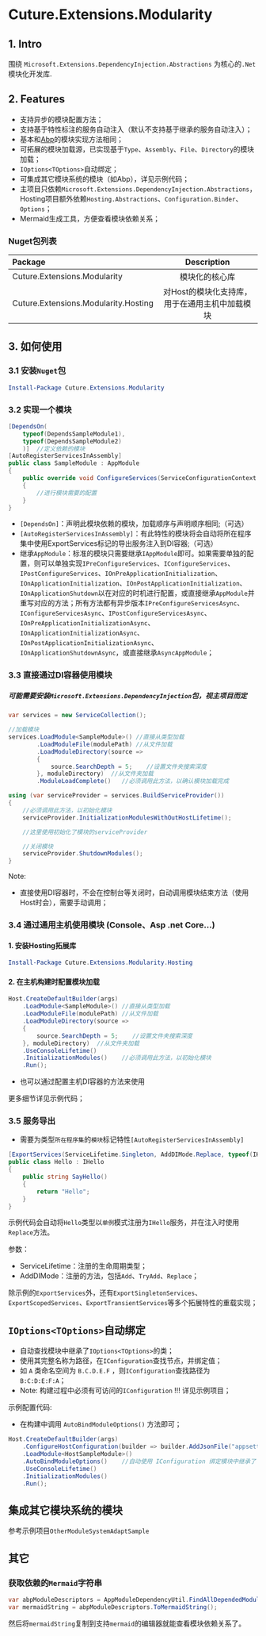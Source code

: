 # Cuture.Extensions.Modularity
## 1. Intro
围绕 `Microsoft.Extensions.DependencyInjection.Abstractions` 为核心的`.Net`模块化开发库.

## 2. Features
- 支持异步的模块配置方法；
- 支持基于特性标注的服务自动注入（默认不支持基于继承的服务自动注入）；
- 基本和[Abp](https://github.com/abpframework/abp)的模块实现方法相同；
- 可拓展的模块加载源，已实现基于`Type`、`Assembly`、`File`、`Directory`的模块加载；
- `IOptions<TOptions>`自动绑定；
- 可集成其它模块系统的模块（如Abp），详见示例代码；
- 主项目只依赖`Microsoft.Extensions.DependencyInjection.Abstractions`，Hosting项目额外依赖`Hosting.Abstractions`、`Configuration.Binder`、`Options`；
- Mermaid生成工具，方便查看模块依赖关系；

### Nuget包列表
|Package|Description|
|:------|:-----:|
|Cuture.Extensions.Modularity|模块化的核心库|
|Cuture.Extensions.Modularity.Hosting|对Host的模块化支持库，用于在通用主机中加载模块|

## 3. 如何使用

### 3.1 安装`Nuget`包

```PowerShell
Install-Package Cuture.Extensions.Modularity
```

### 3.2 实现一个模块

```C#
[DependsOn(
    typeof(DependsSampleModule1),
    typeof(DependsSampleModule2)
    )]  //定义依赖的模块
[AutoRegisterServicesInAssembly]
public class SampleModule : AppModule
{
    public override void ConfigureServices(ServiceConfigurationContext context)
    {
        //进行模块需要的配置
    }
}
```
- `[DependsOn]`：声明此模块依赖的模块，加载顺序与声明顺序相同;（可选）
- `[AutoRegisterServicesInAssembly]`：有此特性的模块将会自动将所在程序集中使用ExportServices标记的导出服务注入到DI容器;（可选）
- 继承`AppModule`：标准的模块只需要继承`IAppModule`即可。如果需要单独的配置，则可以单独实现`IPreConfigureServices`、`IConfigureServices`、`IPostConfigureServices`、`IOnPreApplicationInitialization`、`IOnApplicationInitialization`、`IOnPostApplicationInitialization`、`IOnApplicationShutdown`以在对应的时机进行配置，或直接继承`AppModule`并重写对应的方法；所有方法都有异步版本`IPreConfigureServicesAsync`、`IConfigureServicesAsync`、`IPostConfigureServicesAsync`、`IOnPreApplicationInitializationAsync`、`IOnApplicationInitializationAsync`、`IOnPostApplicationInitializationAsync`、`IOnApplicationShutdownAsync`，或直接继承`AsyncAppModule`；

### 3.3 直接通过DI容器使用模块

##### 可能需要安装`Microsoft.Extensions.DependencyInjection`包，视主项目而定

```C#
var services = new ServiceCollection();

//加载模块
services.LoadModule<SampleModule>() //直接从类型加载
        .LoadModuleFile(modulePath) //从文件加载
        .LoadModuleDirectory(source =>
        {
            source.SearchDepth = 5;    //设置文件夹搜索深度
        }, moduleDirectory)  //从文件夹加载
        .ModuleLoadComplete()   //必须调用此方法，以确认模块加载完成

using (var serviceProvider = services.BuildServiceProvider())
{
    //必须调用此方法，以初始化模块
    serviceProvider.InitializationModulesWithOutHostLifetime();

    //这里使用初始化了模块的serviceProvider

    //关闭模块
    serviceProvider.ShutdownModules();
}
```
Note:
- 直接使用DI容器时，不会在控制台等关闭时，自动调用模块结束方法（使用Host时会），需要手动调用；

### 3.4 通过通用主机使用模块 (Console、Asp .net Core...)

#### 1. 安装Hosting拓展库
```PowerShell
Install-Package Cuture.Extensions.Modularity.Hosting
```

#### 2. 在主机构建时配置模块加载
```C#
Host.CreateDefaultBuilder(args)
    .LoadModule<SampleModule>() //直接从类型加载
    .LoadModuleFile(modulePath) //从文件加载
    .LoadModuleDirectory(source =>
    {
        source.SearchDepth = 5;    //设置文件夹搜索深度
    }, moduleDirectory)  //从文件夹加载
    .UseConsoleLifetime()
    .InitializationModules()    //必须调用此方法，以初始化模块
    .Run();
```

 - 也可以通过配置主机DI容器的方法来使用

更多细节详见示例代码；

### 3.5 服务导出

- 需要为类型`所在程序集`的`模块`标记特性`[AutoRegisterServicesInAssembly]`

```C#
[ExportServices(ServiceLifetime.Singleton, AddDIMode.Replace, typeof(IHello))]
public class Hello : IHello
{
    public string SayHello()
    {
        return "Hello";
    }
}
```
示例代码会自动将`Hello`类型以`单例`模式注册为`IHello`服务，并在注入时使用`Replace`方法。

参数：
- ServiceLifetime：注册的生命周期类型；
- AddDIMode：注册的方法，包括`Add`、`TryAdd`、`Replace`；

除示例的`ExportServices`外，还有`ExportSingletonServices`、`ExportScopedServices`、`ExportTransientServices`等多个拓展特性的重载实现；

## `IOptions<TOptions>`自动绑定
 - 自动查找模块中继承了`IOptions<TOptions>`的类；
 - 使用其完整名称为路径，在`IConfiguration`查找节点，并绑定值；
 - 如 `A` 类命名空间为 `B.C.D.E.F` ，则`IConfiguration`查找路径为 `B:C:D:E:F:A`；
 - Note: 构建过程中必须有可访问的`IConfiguration` !!! 详见示例项目；

示例配置代码:

 - 在构建中调用 `AutoBindModuleOptions()` 方法即可；
```C#
Host.CreateDefaultBuilder(args)
    .ConfigureHostConfiguration(builder => builder.AddJsonFile("appsettings.Development.json"))
    .LoadModule<HostSampleModule>()
    .AutoBindModuleOptions()    //自动使用 IConfiguration 绑定模块中继承了 IOptions<TOptions> 的类
    .UseConsoleLifetime()
    .InitializationModules()
    .Run();
```

## 集成其它模块系统的模块

参考示例项目`OtherModuleSystemAdaptSample`

## 其它

### 获取依赖的`Mermaid`字符串

```C#
var abpModuleDescriptors = AppModuleDependencyUtil.FindAllDependedModuleDescriptors(typeof(XXXModule));
var mermaidString = abpModuleDescriptors.ToMermaidString();
```
然后将`mermaidString`复制到支持`mermaid`的编辑器就能查看模块依赖关系了。